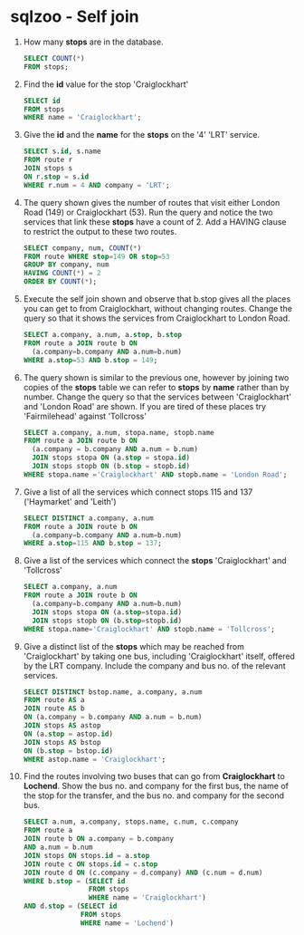 # sqlzoo - Self join

1. How many **stops** are in the database.   

   ```sql
   SELECT COUNT(*)
   FROM stops;
   ```

2. Find the **id** value for the stop 'Craiglockhart'    

   ```sql
   SELECT id
   FROM stops
   WHERE name = 'Craiglockhart';
   ```

3. Give the **id** and the **name** for the **stops** on the '4' 'LRT' service.    

   ```sql
   SELECT s.id, s.name
   FROM route r
   JOIN stops s
   ON r.stop = s.id
   WHERE r.num = 4 AND company = 'LRT';
   ```

4. The query shown gives the number of routes that visit either London Road (149) or Craiglockhart (53). Run the query and notice the two services that link these **stops** have a count of 2. Add a HAVING clause to restrict the output to these two routes. 

   ```sql
   SELECT company, num, COUNT(*)
   FROM route WHERE stop=149 OR stop=53
   GROUP BY company, num
   HAVING COUNT(*) = 2
   ORDER BY COUNT(*);
   ```

5. Execute the self join shown and observe that b.stop gives all the places you can get to from Craiglockhart, without changing routes. Change the query so that it shows the services from Craiglockhart to London Road.  

   ```sql
   SELECT a.company, a.num, a.stop, b.stop
   FROM route a JOIN route b ON
     (a.company=b.company AND a.num=b.num)
   WHERE a.stop=53 AND b.stop = 149;
   ```

6. The query shown is similar to the previous one, however by joining two copies of the **stops** table we can refer to **stops** by **name** rather than by number. Change the query so that the services between 'Craiglockhart' and  'London Road' are shown. If you are tired of these places try 'Fairmilehead' against 'Tollcross'      

   ```sql
   SELECT a.company, a.num, stopa.name, stopb.name
   FROM route a JOIN route b ON
     (a.company = b.company AND a.num = b.num)
     JOIN stops stopa ON (a.stop = stopa.id)
     JOIN stops stopb ON (b.stop = stopb.id)
   WHERE stopa.name ='Craiglockhart' AND stopb.name = 'London Road';
   ```

7. Give a list of all the services which connect stops 115 and 137 ('Haymarket' and 'Leith')      

   ```sql
   SELECT DISTINCT a.company, a.num
   FROM route a JOIN route b ON
     (a.company=b.company AND a.num=b.num)
   WHERE a.stop=115 AND b.stop = 137;
   ```

8. Give a list of the services which connect the **stops** 'Craiglockhart' and 'Tollcross'    

   ```sql
   SELECT a.company, a.num
   FROM route a JOIN route b ON
     (a.company=b.company AND a.num=b.num)
     JOIN stops stopa ON (a.stop=stopa.id)
     JOIN stops stopb ON (b.stop=stopb.id)
   WHERE stopa.name='Craiglockhart' AND stopb.name = 'Tollcross';
   ```

9. Give a distinct list of the **stops** which may be reached from 'Craiglockhart' by taking one bus, including 'Craiglockhart' itself, offered by the LRT company. Include the company and bus no. of the relevant services. 

   ```sql
   SELECT DISTINCT bstop.name, a.company, a.num
   FROM route AS a
   JOIN route AS b
   ON (a.company = b.company AND a.num = b.num)
   JOIN stops AS astop
   ON (a.stop = astop.id)
   JOIN stops AS bstop
   ON (b.stop = bstop.id)
   WHERE astop.name = 'Craiglockhart';
   ```

10. Find the routes involving two buses that can go from **Craiglockhart** to **Lochend**. Show the bus no. and company for the first bus, the name of the stop for the transfer, and the bus no. and company for the second bus.

    ```sql
    SELECT a.num, a.company, stops.name, c.num, c.company
    FROM route a
    JOIN route b ON a.company = b.company
    AND a.num = b.num
    JOIN stops ON stops.id = a.stop
    JOIN route c ON stops.id = c.stop
    JOIN route d ON (c.company = d.company) AND (c.num = d.num)
    WHERE b.stop = (SELECT id
    				FROM stops
    				WHERE name = 'Craiglockhart')
    AND d.stop = (SELECT id
    			  FROM stops
    			  WHERE name = 'Lochend')
    ```

    